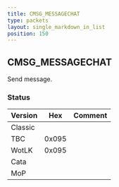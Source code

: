 ```yaml
---
title: CMSG_MESSAGECHAT
type: packets
layout: single_markdown_in_list
position: 150
---
```


## CMSG_MESSAGECHAT

Send message.

### Status

Version    | Hex        | Comment
---------- | ---------- | ---------- 
Classic    |            |
TBC        | 0x095      |
WotLK      | 0x095      |
Cata       |            |
MoP        |            |